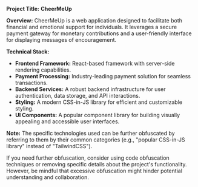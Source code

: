 **Project Title:** **CheerMeUp**

**Overview:**
CheerMeUp is a web application designed to facilitate both financial and emotional support for individuals. It leverages a secure payment gateway for monetary contributions and a user-friendly interface for displaying messages of encouragement.

**Technical Stack:**
* **Frontend Framework:** React-based framework with server-side rendering capabilities.
* **Payment Processing:** Industry-leading payment solution for seamless transactions.
* **Backend Services:** A robust backend infrastructure for user authentication, data storage, and API interactions.
* **Styling:** A modern CSS-in-JS library for efficient and customizable styling.
* **UI Components:** A popular component library for building visually appealing and accessible user interfaces. 

**Note:** The specific technologies used can be further obfuscated by referring to them by their common categories (e.g., "popular CSS-in-JS library" instead of "TailwindCSS"). 

If you need further obfuscation, consider using code obfuscation techniques or removing specific details about the project's functionality. However, be mindful that excessive obfuscation might hinder potential understanding and collaboration. 
